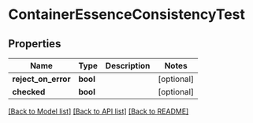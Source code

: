 # ContainerEssenceConsistencyTest

## Properties
Name | Type | Description | Notes
------------ | ------------- | ------------- | -------------
**reject_on_error** | **bool** |  | [optional] 
**checked** | **bool** |  | [optional] 

[[Back to Model list]](../README.md#documentation-for-models) [[Back to API list]](../README.md#documentation-for-api-endpoints) [[Back to README]](../README.md)


